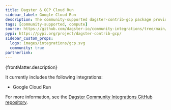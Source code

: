 ```yaml
---
title: Dagster & GCP Cloud Run
sidebar_label: Google Cloud Run
description: The community-supported dagster-contrib-gcp package provides integrations with Google Cloud Platform (GCP) services.
tags: [community-supported, compute]
source: https://github.com/dagster-io/community-integrations/tree/main/libraries/dagster-contrib-gcp
pypi: https://pypi.org/project/dagster-contrib-gcp/
sidebar_custom_props:
  logo: images/integrations/gcp.svg
  community: true
partnerlink:
---
```


<p>{frontMatter.description}</p>

It currently includes the following integrations:

- Google Cloud Run

For more information, see the [Dagster Community Integrations GitHub repository](https://github.com/dagster-io/community-integrations/tree/main/libraries/dagster-contrib-gcp).

